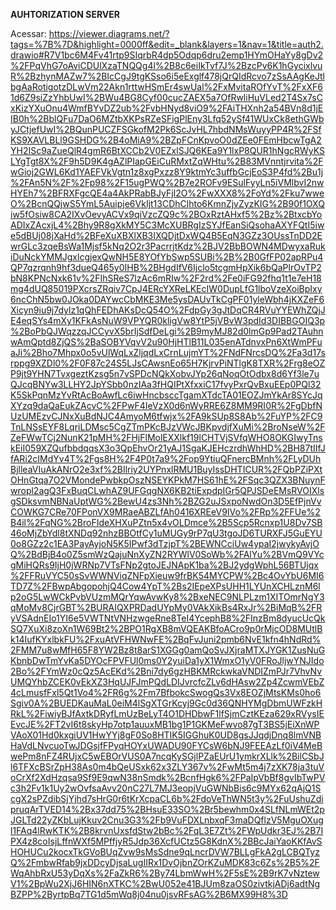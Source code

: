 **AUHTORIZATION SERVER**

Acessar: https://viewer.diagrams.net/?tags=%7B%7D&highlight=0000ff&edit=_blank&layers=1&nav=1&title=auth2.drawio#R7V1bc6M4Fv41rtp9SIqrbR4dp5Odqp6dru2emp1HYmOHaYy8gDv2%2FPqVhG7oAviCDUlXzaTNQQg4l%2B8c6eiIkTvf7J%2BzcPv6K1hGycixlvuR%2BzhynMAZw7%2BIcCgJ9tgKSso6i5eExglf478jQrQIdRcvo7zSsAAgKeJtlbgAaRotigotzDLwVm22Akn1rttwHSmEr4swUal%2FxMvitaROfYvT%2FxXF61d6Z9siZzYhbUwI%2BWu4BG8Cyf00cucZAEX5a7OfRwliHuVLed2T4Sx7sCxKizYXuOnu4WmfBYvDZ2ub%2FvbHNyd8viO9%2FAiTHXnh2a54BVn8d1jEIB0h%2BblQFu7DaO6MZtbXKPsRZeSFigPlEny3Lfq52ySf41WUxCk8ethGWbyJCtjefUwI%2BQunPUCZFSGkofM2Pk6ScJvHL7hbdNMsWuyyPP4R%2FSfKS9XAVLBLl9GSHDG%2B4oMiA9%2BZpFCnKpvoO0dZEe0FEmHbcwTgA2YH2ISc9aZueQlR4gmR6BtXCCb2V0EZxlSJQ6KEa9Y1lxP8QUR1hNgcRWyKSLYgTgt8X%2F9h5D9K4gAZlPIapGEiCuRMxtZqWHtu%2B83MVnntjrvita%2FwGioj2GWL6Kd1YAEFVkVgtn1z8xgPxzz8Y9ktmYc3uffbGcjEoS3P4fd%2Bu1j%2FAn5N%2F%2Fp98%2F15ugPWQ%2B7e2ROFv9ESulFyyLn5iVMlbvI2nwHYEh7%2BFRXFgcQE4a4AkPRabBJyFjI2O%2FwXXX8%2FoYd%2Fku7wweO%2BcnQQjwS5YmL5Auipje6VkIjt13CDhClhto6KmnZjvZyzKIG%2B90f1OXQiw5fOsiw8CA2IXvOevyACVx9qiVzcZQ9c%2BOxRztAHxf5%2Bz%2BtxcbYoADIxZAcxjL4%2Bhy9R8gXkMY5C3McXUBRgIzSYJfEanSiQsohaAXYFQtI5iwe5dBUj08jXaHd%2BFeXuXBXlXB3IXQDjtDxWQ4B5EqN3GZz3OUssTnDD2EwrGLc3zqeBsWa1Mjsf5kNq2O2r3PacrrjtKdz%2BJV2BbBOWN4MDwyxaRukiDuNckYMMJgxlcgjexQwNH5E8YOfYbSwp5SUBi%2B%2B0GfFP02apRPu4QP7qzrqnh9hf3dueQ465y0IHB%2BHgdIfV6Ijclo5tcgmHpXik6bQaPlrOvTP2bN8KPNcNxk61v%2FIhSReS7lzAc6mRIw%2F2rd%2Fe0iFG92fhq1t1e7eH18mg4dUQ85019PXcrsZRqiv7CpJ4ERcYXReLKEcIW0DupLfG1lboVzeXoiBpIxy6ncChN5bw0JOka0DAYwcCbMKE3Me5ysDAUvTkCgPF01yleWbh4jKXZeF6Xicyn9iu9j7dylz1qQhFEDhAKsDcQ54O%2FdpGy3gJtDqCR4RVuYYEWhZQjJE4eqSYs4mXy1KFkAsNuW9VPYQR0kligVw8YtP5jVBvW3pdId3DIBBGOIQ3p%2BoPbQJWqzzqJCCyvX5brIjSdfDeLgi%2B9myMJ82d0lmGp9Pad2TAuhnwAmQptd8ZjQS%2BaSOBYVqvV2u90HjHTlB11L035enATdnvxPn6XtWmPFuaJi%2Bho7Mhpx0o5vUlWqLxZljqdLxCrnLujmYT%2FNdFNrcsDQ%2Fa3d17srppg9XZDl0%2F0F87c24S5LJsCAwsnEo65H7KjrvPiNTlgK8TXR%2Frg8eOZP9jt9YHN7TvxgeztKzsg5n7vSPDcNQkXobvJYp26qNoqOtOdbx8d6Yf3le7uQJcqBNYw3LLHY2JpYSbb0nzIAa3fHQIPtXfxxiC17fvyPxrQvBxuEEp0PQl32K5SkPqnMzYvRtAcBoAwfLc6iwHncbsccTgamXTdcTA01EOZJmYkAr8SYcJqXYzq9daQaEukZAcvC%2FPwF4IeVzX0d6nWyRRE6Z8MM9RI0R%2FgDbfNUzUMEzvCJNxXuBdNJC4AmyoM6tfwjx%2FA9kSUp8S8Ab%2FuYP%2FC9TnLNSsEYF8LqriLDMsc5CgZTmPKcBJzVWcJBKpvdjfXuMi%2BroNseW%2FZeFWwTCj2NunK21pMH%2FHjFlMolEXXlkf19lCHTVjSVfqWHO8OKGIwyTnskEiI059XZQufbbdqqsX3o3QpEhvOr21yAJ1SgaKJEHczrdhWhHD%2BH87tIIfJfARi2cIMdYv4T%2Fgs8H%2F4P0t7a9%2Fop9YtiuQFnercBMnh%2FLyDUhBjlleaVIuAkANrO2e3xf%2BIlriy2UYPnxlRMU1BuyIssDHTICUR%2FQbPZiPXtOHnGtqa7O2VMondePwbkpOszNSEYKPkM7HS61hE%2FSqc3QZX3BNuynFwropl2agQ3FxBuqCLwhAZ9UFGqgNX6KB2tiExpdpIGr5QPJSDeEMsRVOIXlsgSDksvmNBNaUptWG%2BewU4zs3Nh%2BZG2uJSxpoNwdOn3D5EfPjnVvCOWKG7CRe70FPonVX9MRaeABZLfAh0416XREeV9IVo%2FRp%2FFUe%2B4il%2FqNG%2BroFIdeXHXuPZtn5x4vOLDmce%2B5Scp5Rcnxp1U8Dv7SB46oMjZbYdl8tXNDq92nhzBBOtfCy1uMUGy9rP7qU3tgoJD6TURXFJ5GuEYU0o8GZz2c1EA3PayAyjoN5K5IPwf3dTzjpT%2BEWNCciUw4ypaI2jwykyAvjOQ%2BdBjB4o0Z5smWzQajuNnXyZN2RYWlV0SoWb%2FAlYu%2BVmQ9VYcgMiHQRs9IjH0jWRNp7VTsFNp2gtoJEJNApK1ba%2BJ2ydgWphL56BTUjqx%2FFRuVYC50sSvWWNViqZNFpXieuw9frBK54MYCPW%2Bc4OvYbU6MI6TD7Z%2FBwpAbgopohjQ4Cow4YpT%2Bs2IEpeXPsUHH1LYUnXCHLznM6lp2oG5LwWCkPvbVUzmMQrYqwAvwKy8%2BxeNEC9NLPLzm1XITOmrNgY3qMoMv8CjrGBT%2BURAIQXPRDadUYpMy0VAkXikBs4RxJr%2BiMqB%2FRyVSAdnEIo1YI6e5VWTNtVNHzwgeRne8TeI4YcephB8%2FInzBm8dyucUcQkSQ7XuXi8zoXn1W69Bt2%2BPO1RgXB8mVQEAKBfoACro9p0rMjcOD8MUtlBk14IufKYxlbkFU%2FxuAtVFHWNwFE%2BqFvJuni2pmb6NvE1kfn4hNdRd%2FMM7u8wMfH65F8YW2Bz8t8arS1XGGg0amQoSvJXjraMTXJYGK1ZusNuGKbnbDwTmYvKa5DYOcFPVFUl0ms0Y2yuiDa1yX1WmxO1yV0FRoJljwYNJIdo2Bo%2FYmWz0cQz5AcEKd%2Bni7dy6gzHBKMRckwkaVNDIZmPJr7VhvNvUMQYhbZCEK0vEkXZ3HqUJFJmPQdLDIJvrcfcZLv6dHAsw2Zp4ZcwmVEbZ4cLmusfFxl5Qt1Vo4%2FR6g%2Fm7BfbokcSwogQs3Vx8EOZjMtsKMs0ho6Sgiv0A%2BUEDKauMaL0eiM4lSgXTGrKcyj9Gc0d36QNHYMgDbmUWFzkHRkL%2FiwiyBJfAxtkDRyfLmUzBeLyT4O1DHDbwF1lfSjmCztKEza629xRVysIEEvcJE%2FT2vI6t8skyHp7otp1auuxMB1bg1P1GKMeFwvo87gT3BS5jEiXnWPVAoX01Hd0kxgiUV1HwYYj8gF0So8HTIK5IGGhuK0UD8gsJJqdjDnq8lmVNBHaVdLNvcuoTwJDGsjfFPyqHOYxUWADU90FYCsW6bNJ9FEEAzLf0iV4MeBwePm8nFZ4RUjxC5wEBOrVUS0A7ncqKySGjlPZaEUrU1ymkrXLlk%2BilCSbJl6TFXcBSrZpH38As0m4bQeUSxk62x3ZLY367v%2FwMt5m4j7zXK78ja3tuVoCrXf2XdHzqsa9Sf9E9qwN38nSmdk%2BcnfHgk6%2FPaIpVbBf8gvIbTwPVc3h2Fv1k1Uy2wOvfsaAvv20nC27L7MJ3eopjVuGWNbBis6c9MYx62qAjQ1ScgX2sPZdibSjYjhd7sHrG0r6tKrXcpaCL6b%2FdoVeThWN5t3y%2FuUshuZdipruqArTVED14%2Bx37dd75%2BHsuE33SO%2Br5bewhm0x4SLfNLmWEt2pJGLTd22yZKbLujKkuv2Cnu3G3%2Fb9VuFDXLnbxqF3maDQflzV5MguOXugl1FAq4lRwKTK%2B8krvnUxsfdStw2bBc%2FqL3E7Zt%2FWpUdkr3EJ%2B7IPX4z8coIsjLffnWXf5MPffjyR5Jdp36XcfUCtz5G8KdnX%2BBcJaiYaoKKfAvSHOHUCu2kocxTkGVoBUqZvw9sMsSdne9qLncrDVW7BLLgFkA2gLCBQTyzQ%2FmbwRfab9jxDDcyDjsaLugIIRx1DvOjbnZOrKZuMDK83c6Zs%2B5%2FWqAhbRxU53yDqXs%2FaZkR6%2By74LbmWwH%2F5sE%2B9rK7vNztewV1%2BpWu2XjJ6HIN6nXTKC%2BwU052e41BJUm8zaOS0zivtkjADj6adtNgBZPP%2ByrtpBq7TG1d5mWq8j04nu0jsvRFsAG%2B6MX99H8%3D